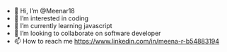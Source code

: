 - 👋 Hi, I’m @Meenar18
- 👀 I’m interested in coding
- 🌱 I’m currently learning javascript
- 💞️ I’m looking to collaborate on software developer
- 📫 How to reach me https://www.linkedin.com/in/meena-r-b54883194

<!---
Meenar18/Meenar18 is a ✨ special ✨ repository because its `README.md` (this file) appears on your GitHub profile.
You can click the Preview link to take a look at your changes.
--->

